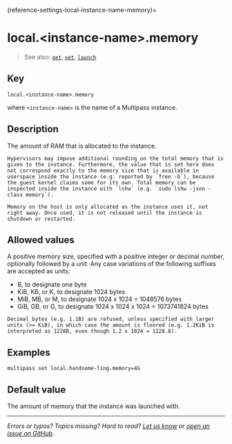 (reference-settings-local-instance-name-memory)=
# local.\<instance-name\>.memory

> See also: [`get`](/reference/command-line-interface/get), [`set`](/reference/command-line-interface/set), [`launch`](/reference/command-line-interface/launch)

## Key

`local.<instance-name>.memory`

where `<instance-name>` is the name of a Multipass instance.

## Description

The amount of RAM that is allocated to the instance.

```{note}
Hypervisors may impose additional rounding on the total memory that is given to the instance. Furthermore, the value that is set here does not correspond exactly to the memory size that is available in userspace inside the instance (e.g. reported by `free -b`), because the guest kernel claims some for its own. Total memory can be inspected inside the instance with `lshw` (e.g. `sudo lshw -json -class memory`).
```

```{note}
Memory on the host is only allocated as the instance uses it, not right away. Once used, it is not released until the instance is shutdown or restarted.
```

## Allowed values

A positive memory size, specified with a positive integer or decimal number, optionally followed by a unit. Any case variations of the following suffixes are accepted as units:
  - B, to designate one byte
  - KiB, KB, or K, to designate 1024 bytes
  - MiB, MB, or M, to designate 1024 x 1024 = 1048576 bytes
  - GiB, GB, or G, to designate 1024 x 1024 x 1024 = 1073741824 bytes

```{note}
Decimal bytes (e.g. 1.1B) are refused, unless specified with larger units (>= KiB), in which case the amount is floored (e.g. 1.2KiB is interpreted as 1228B, even though 1.2 x 1024 = 1228.8).
```

## Examples

`multipass set local.handsome-ling.memory=4G`

## Default value

The amount of memory that the instance was launched with.

---

*Errors or typos? Topics missing? Hard to read? <a href="https://docs.google.com/forms/d/e/1FAIpQLSd0XZDU9sbOCiljceh3rO_rkp6vazy2ZsIWgx4gsvl_Sec4Ig/viewform?usp=pp_url&entry.317501128=https://canonical.com/multipass/docs/local.<instance-name>.memory" target="_blank">Let us know</a> or <a href="https://github.com/canonical/multipass/issues/new/choose" target="_blank">open an issue on GitHub</a>.*
